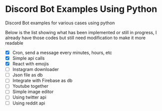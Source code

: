 # Discord Bot Examples Using Python
Discord Bot examples for various cases using python

Below is the list showing what has been implemented or still in progress, I already have those codes but still need modification to make it more readable
- [x] Cron, send a message every minutes, hours, etc
- [x] Simple api calls
- [x] React with emojis
- [ ] Instagram downloader
- [ ] Json file as db
- [ ] Integrate with Firebase as db
- [ ] Youtube together
- [ ] Simple image editor
- [ ] Using twitter api
- [ ] Using reddit api